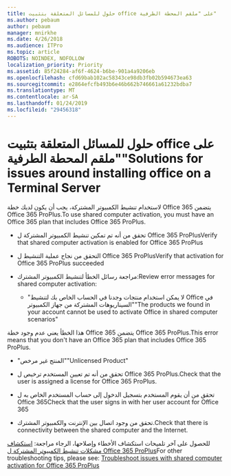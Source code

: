 ```yaml
---
title: حلول للمسائل المتعلقة بتثبيت office على "ملقم المحطة الطرفية"
ms.author: pebaum
author: pebaum
manager: mnirkhe
ms.date: 4/26/2018
ms.audience: ITPro
ms.topic: article
ROBOTS: NOINDEX, NOFOLLOW
localization_priority: Priority
ms.assetid: 85f24284-af6f-4624-b6be-901a4a9206eb
ms.openlocfilehash: cfd69bab102ac58343ce98db3fb02b594673ea63
ms.sourcegitcommit: e2864efcfb493b6e46b662b746661a61232bdba7
ms.translationtype: MT
ms.contentlocale: ar-SA
ms.lasthandoff: 01/24/2019
ms.locfileid: "29456318"
---
```

# <a name="solutions-for-issues-around-installing-office-on-a-terminal-server"></a><span data-ttu-id="beda7-102">حلول للمسائل المتعلقة بتثبيت office على "ملقم المحطة الطرفية"</span><span class="sxs-lookup"><span data-stu-id="beda7-102">Solutions for issues around installing office on a Terminal Server</span></span>

<span data-ttu-id="beda7-103">لاستخدام تنشيط الكمبيوتر المشتركة، يجب أن يكون لديك خطة Office 365 يتضمن Office 365 ProPlus.</span><span class="sxs-lookup"><span data-stu-id="beda7-103">To use shared computer activation, you must have an Office 365 plan that includes Office 365 ProPlus.</span></span>
  
- <span data-ttu-id="beda7-104">تحقق من أنه تم تمكين تنشيط الكمبيوتر المشتركة ل Office 365 ProPlus</span><span class="sxs-lookup"><span data-stu-id="beda7-104">Verify that shared computer activation is enabled for Office 365 ProPlus</span></span>
    
- <span data-ttu-id="beda7-105">التحقق من نجاح عملية التنشيط ل Office 365 ProPlus</span><span class="sxs-lookup"><span data-stu-id="beda7-105">Verify that activation for Office 365 ProPlus succeeded</span></span>
    
- <span data-ttu-id="beda7-106">مراجعة رسائل الخطأ لتنشيط الكمبيوتر المشترك:</span><span class="sxs-lookup"><span data-stu-id="beda7-106">Review error messages for shared computer activation:</span></span>
    
  - <span data-ttu-id="beda7-107">"لا يمكن استخدام منتجات وجدنا في الحساب الخاص بك لتنشيط Office في السيناريوهات المشتركة من جهاز الكمبيوتر"</span><span class="sxs-lookup"><span data-stu-id="beda7-107">"The products we found in your account cannot be used to activate Office in shared computer scenarios"</span></span>
  
<span data-ttu-id="beda7-108">هذا الخطأ يعني عدم وجود خطة Office 365 يتضمن Office 365 ProPlus.</span><span class="sxs-lookup"><span data-stu-id="beda7-108">This error means that you don't have an Office 365 plan that includes Office 365 ProPlus.</span></span>
    
  - <span data-ttu-id="beda7-109">"المنتج غير مرخص"</span><span class="sxs-lookup"><span data-stu-id="beda7-109">"Unlicensed Product"</span></span>
    
  - <span data-ttu-id="beda7-110">تحقق من أنه تم تعيين المستخدم ترخيص ل Office 365 ProPlus.</span><span class="sxs-lookup"><span data-stu-id="beda7-110">Check that the user is assigned a license for Office 365 ProPlus.</span></span>
    
  - <span data-ttu-id="beda7-111">تحقق من أن يقوم المستخدم بتسجيل الدخول إلى حساب المستخدم الخاص به ل Office 365</span><span class="sxs-lookup"><span data-stu-id="beda7-111">Check that the user signs in with her user account for Office 365</span></span>
    
  - <span data-ttu-id="beda7-112">تحقق من وجود اتصال بين الإنترنت والكمبيوتر المشترك.</span><span class="sxs-lookup"><span data-stu-id="beda7-112">Check that there is connectivity between the shared computer and the Internet.</span></span>
    
<span data-ttu-id="beda7-113">للحصول على آخر تلميحات استكشاف الأخطاء وإصلاحها، الرجاء مراجعة: [استكشاف مشكلات تنشيط الكمبيوتر المشتركة ل Office 365 ProPlus](https://docs.microsoft.com/DeployOffice/troubleshoot-issues-with-shared-computer-activation-for-office-365-proplus)</span><span class="sxs-lookup"><span data-stu-id="beda7-113">For other troubleshooting tips, please see: [Troubleshoot issues with shared computer activation for Office 365 ProPlus](https://docs.microsoft.com/DeployOffice/troubleshoot-issues-with-shared-computer-activation-for-office-365-proplus)</span></span>
  

